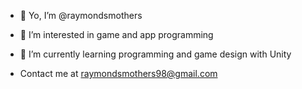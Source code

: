 - 👋 Yo, I’m @raymondsmothers
- 👀 I’m interested in game and app programming
- 🌱 I’m currently learning programming and game design with Unity

- Contact me at raymondsmothers98@gmail.com

<!---
raymondsmothers/raymondsmothers is a ✨ special ✨ repository because its `README.md` (this file) appears on your GitHub profile.
You can click the Preview link to take a look at your changes.
--->

